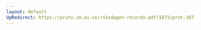 ```yaml
---
layout: default
UpRedirect: https://pruto.im.uu.se/riksdagen-records-pdf/1873/prot-1873--ak--417.pdf
---
```

